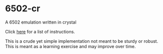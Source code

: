 # 6502-cr
A 6502 emulation written in crystal

Click [here](https://alexcouch.github.io/6502-cr/Instructions.html) for a list of instructions.

This is a crude yet simple implementation not meant to be sturdy or robust. This is meant as a learning exercise and may improve over time.
